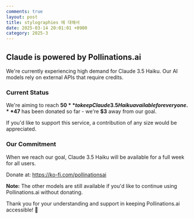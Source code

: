 ```yaml
---
comments: true
layout: post
title: stylographies 에 대해서
date: 2025-03-14 20:01:01 +0900
category: 2025-3
---
```



## Claude is powered by Pollinations.ai

We're currently experiencing high demand for Claude 3.5 Haiku. Our AI models rely on external APIs that require credits.

### Current Status

We're aiming to reach **$50** to keep Claude 3.5 Haiku available for everyone.
**$47** has been donated so far - we're **$3** away from our goal.

If you'd like to support this service, a contribution of any size would be appreciated. 

### Our Commitment

When we reach our goal, Claude 3.5 Haiku will be available for a full week for all users.

Donate at: https://ko-fi.com/pollinationsai

**Note:** The other models are still available if you'd like to continue using Pollinations.ai without donating.

Thank you for your understanding and support in keeping Pollinations.ai accessible! 🙏
